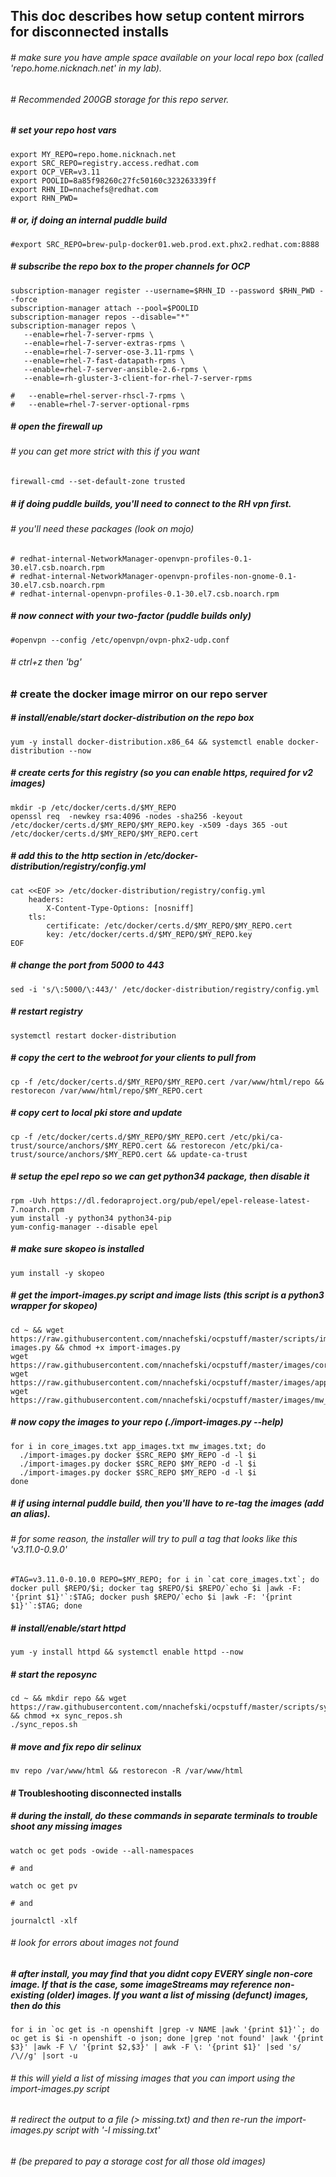 ## This doc describes how setup content mirrors for disconnected installs

###### # make sure you have ample space available on your local repo box (called 'repo.home.nicknach.net' in my lab).  
###### # Recommended 200GB storage for this repo server.

##### # set your repo host vars
```
export MY_REPO=repo.home.nicknach.net
export SRC_REPO=registry.access.redhat.com
export OCP_VER=v3.11
export POOLID=8a85f98260c27fc50160c323263339ff
export RHN_ID=nnachefs@redhat.com
export RHN_PWD=
```
##### # or, if doing an internal puddle build
```
#export SRC_REPO=brew-pulp-docker01.web.prod.ext.phx2.redhat.com:8888
```
##### # subscribe the repo box to the proper channels for OCP
```
subscription-manager register --username=$RHN_ID --password $RHN_PWD --force
subscription-manager attach --pool=$POOLID
subscription-manager repos --disable="*"
subscription-manager repos \
   --enable=rhel-7-server-rpms \
   --enable=rhel-7-server-extras-rpms \
   --enable=rhel-7-server-ose-3.11-rpms \
   --enable=rhel-7-fast-datapath-rpms \
   --enable=rhel-7-server-ansible-2.6-rpms \
   --enable=rh-gluster-3-client-for-rhel-7-server-rpms
   
#   --enable=rhel-server-rhscl-7-rpms \
#   --enable=rhel-7-server-optional-rpms 
```
##### # open the firewall up
###### # you can get more strict with this if you want
```
firewall-cmd --set-default-zone trusted
```
##### # if doing puddle builds, you'll need to connect to the RH vpn first.
###### # you'll need these packages (look on mojo)
```
# redhat-internal-NetworkManager-openvpn-profiles-0.1-30.el7.csb.noarch.rpm
# redhat-internal-NetworkManager-openvpn-profiles-non-gnome-0.1-30.el7.csb.noarch.rpm
# redhat-internal-openvpn-profiles-0.1-30.el7.csb.noarch.rpm
```
##### # now connect with your two-factor (puddle builds only) 
```
#openvpn --config /etc/openvpn/ovpn-phx2-udp.conf
```
###### # ctrl+z then 'bg'

### # create the docker image mirror on our repo server
##### # install/enable/start docker-distribution on the repo box
```
yum -y install docker-distribution.x86_64 && systemctl enable docker-distribution --now
```
##### # create certs for this registry (so you can enable https, required for v2 images)
```
mkdir -p /etc/docker/certs.d/$MY_REPO
openssl req  -newkey rsa:4096 -nodes -sha256 -keyout /etc/docker/certs.d/$MY_REPO/$MY_REPO.key -x509 -days 365 -out /etc/docker/certs.d/$MY_REPO/$MY_REPO.cert
```
##### # add this to the http section in /etc/docker-distribution/registry/config.yml
```
cat <<EOF >> /etc/docker-distribution/registry/config.yml
    headers:
        X-Content-Type-Options: [nosniff]
    tls:
        certificate: /etc/docker/certs.d/$MY_REPO/$MY_REPO.cert
        key: /etc/docker/certs.d/$MY_REPO/$MY_REPO.key
EOF
```
##### # change the port from 5000 to 443
```
sed -i 's/\:5000/\:443/' /etc/docker-distribution/registry/config.yml
```
##### # restart registry
```
systemctl restart docker-distribution
```
##### # copy the cert to the webroot for your clients to pull from
```
cp -f /etc/docker/certs.d/$MY_REPO/$MY_REPO.cert /var/www/html/repo && restorecon /var/www/html/repo/$MY_REPO.cert
```
##### # copy cert to local pki store and update
```
cp -f /etc/docker/certs.d/$MY_REPO/$MY_REPO.cert /etc/pki/ca-trust/source/anchors/$MY_REPO.cert && restorecon /etc/pki/ca-trust/source/anchors/$MY_REPO.cert && update-ca-trust
```
##### # setup the epel repo so we can get python34 package, then disable it
```
rpm -Uvh https://dl.fedoraproject.org/pub/epel/epel-release-latest-7.noarch.rpm
yum install -y python34 python34-pip
yum-config-manager --disable epel
```
##### # make sure skopeo is installed
```
yum install -y skopeo
```
##### # get the import-images.py script and image lists (this script is a python3 wrapper for skopeo)
```
cd ~ && wget https://raw.githubusercontent.com/nnachefski/ocpstuff/master/scripts/import-images.py && chmod +x import-images.py
wget https://raw.githubusercontent.com/nnachefski/ocpstuff/master/images/core_images.txt
wget https://raw.githubusercontent.com/nnachefski/ocpstuff/master/images/app_images.txt
wget https://raw.githubusercontent.com/nnachefski/ocpstuff/master/images/mw_images.txt  
```
##### # now copy the images to your repo (./import-images.py --help)
``` 
for i in core_images.txt app_images.txt mw_images.txt; do
  ./import-images.py docker $SRC_REPO $MY_REPO -d -l $i
  ./import-images.py docker $SRC_REPO $MY_REPO -d -l $i
  ./import-images.py docker $SRC_REPO $MY_REPO -d -l $i
done
```
##### # if using internal puddle build, then you'll have to re-tag the images (add an alias).
###### # for some reason, the installer will try to pull a tag that looks like this 'v3.11.0-0.9.0'
```
#TAG=v3.11.0-0.10.0 REPO=$MY_REPO; for i in `cat core_images.txt`; do docker pull $REPO/$i; docker tag $REPO/$i $REPO/`echo $i |awk -F: '{print $1}'`:$TAG; docker push $REPO/`echo $i |awk -F: '{print $1}'`:$TAG; done
```
##### # install/enable/start httpd
```
yum -y install httpd && systemctl enable httpd --now
```
##### # start the reposync
```
cd ~ && mkdir repo && wget https://raw.githubusercontent.com/nnachefski/ocpstuff/master/scripts/sync_repos.sh && chmod +x sync_repos.sh
./sync_repos.sh
```
##### # move and fix repo dir selinux
```
mv repo /var/www/html && restorecon -R /var/www/html
```
#### # Troubleshooting disconnected installs
##### # during the install, do these commands in separate terminals to trouble shoot any missing images
```
watch oc get pods -owide --all-namespaces

# and

watch oc get pv

# and

journalctl -xlf
```
###### # look for errors about images not found
##### # after install, you may find that you didnt copy EVERY single non-core image.  If that is the case, *some* imageStreams may reference non-existing (older) images.  If you want a list of missing (defunct) images, then do this
```
for i in `oc get is -n openshift |grep -v NAME |awk '{print $1}'`; do oc get is $i -n openshift -o json; done |grep 'not found' |awk '{print $3}' |awk -F \/ '{print $2,$3}' | awk -F \: '{print $1}' |sed 's/ /\//g' |sort -u
```
###### # this will yield a list of missing images that you can import using the import-images.py script
###### # redirect the output to a file (> missing.txt) and then re-run the import-images.py script with '-l missing.txt'
###### # (be prepared to pay a storage cost for all those old images)
